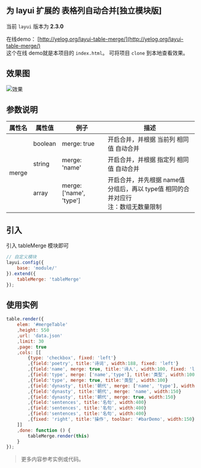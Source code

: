 ## 为 layui 扩展的 表格列自动合并[独立模块版]
当前 `layui` 版本为 **2.3.0**

在线demo： [http://yelog.org/layui-table-merge/](http://yelog.org/layui-table-merge/)    
这个在线 demo就是本项目的 `index.html`。 可将项目 `clone` 到本地查看效果。

## 效果图
![效果](http://oncj6b2vl.bkt.clouddn.com/FmMA3nI42bajhMmRF0OFzLZH1KlC.png)

## 参数说明
<table><thead><tr><th>属性名</th><th>属性值</th><th>例子</th><th>描述</th></tr></thead><tbody><tr><td rowspan="3">merge</td><td>boolean</td><td>merge: true</td><td>开启合并，并根据 当前列 相同值 自动合并</td></tr><tr><td>string</td><td>merge: 'name'</td><td>开启合并，并根据 指定列 相同值 自动合并</td></tr><tr><td>array</td><td>merge: ['name', 'type']</td><td>开启合并，并先根据 name值 分组后，再以 type值 相同的合并对应行<br>注：数组无数量限制</td></tr></tbody></table>

## 引入
引入 tableMerge 模块即可
```js
// 自定义模块
layui.config({
    base: 'module/'
}).extend({
    tableMerge: 'tableMerge'
});
```


## 使用实例
```js
table.render({
    elem: '#mergeTable'
    ,height: 550
    ,url: 'data.json'
    ,limit: 30
    ,page: true
    ,cols: [[
        {type: 'checkbox', fixed: 'left'}
        ,{field:'poetry', title:'诗词', width:188, fixed: 'left'}
        ,{field:'name', merge: true, title:'诗人', width:100, fixed: 'left'}              // 根据 当前列 相同值 的自动合并
        ,{field:'type', merge: ['name','type'], title:'类型', width:100, fixed: 'left'}   // 根据 name 分组后，再以 type值 相同的合并对应行
        ,{field:'type', merge: true, title:'类型', width:100}                             // 根据 当前列 相同值 的自动合并
        ,{field:'dynasty', title:'朝代', merge: ['name', 'type'], width:150}              // 根据 name 分组后，再以 type值 相同的自动合并
        ,{field:'dynasty', title:'朝代', merge: 'name', width:150}                        // 根据 name值 相同的自动合并
        ,{field:'dynasty', title:'朝代', merge: true, width:150}                          // 根据 当前列 相同值 的自动合并
        ,{field:'sentences', title:'名句', width:400}
        ,{field:'sentences', title:'名句', width:400}
        ,{field:'sentences', title:'名句', width:400}
        ,{fixed: 'right', title:'操作', toolbar: '#barDemo', width:150}
    ]]
    ,done: function () {
        tableMerge.render(this)
    }
});
```

> 更多内容参考实例或代码。
